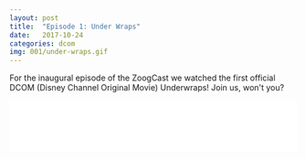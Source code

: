 ```yaml
---
layout: post
title:  "Episode 1: Under Wraps"
date:   2017-10-24
categories: dcom
img: 001/under-wraps.gif
---
```

For the inaugural episode of the ZoogCast we watched the first official DCOM (Disney Channel Original Movie) Underwraps! Join us, won't you?

<iframe style="border: none" src="//html5-player.libsyn.com/embed/episode/id/5871890/height/90/theme/custom/autoplay/no/autonext/no/thumbnail/yes/preload/no/no_addthis/no/direction/backward/render-playlist/no/custom-color/5d3aa9/" height="90" width="100%" scrolling="no"  allowfullscreen webkitallowfullscreen mozallowfullscreen oallowfullscreen msallowfullscreen></iframe>

